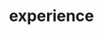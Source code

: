 ---
title: experience
cms_exclude: true
url: talk

# View
view: card

# Optional cover image (relative to `assets/media/` folder).
image:
  caption: ''
  filename: ''
---